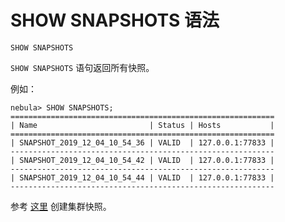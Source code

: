 # SHOW SNAPSHOTS 语法

```ngql
SHOW SNAPSHOTS
```

`SHOW SNAPSHOTS` 语句返回所有快照。

例如：

```ngql
nebula> SHOW SNAPSHOTS;
===========================================================
| Name                         | Status | Hosts           |
===========================================================
| SNAPSHOT_2019_12_04_10_54_36 | VALID  | 127.0.0.1:77833 |
-----------------------------------------------------------
| SNAPSHOT_2019_12_04_10_54_42 | VALID  | 127.0.0.1:77833 |
-----------------------------------------------------------
| SNAPSHOT_2019_12_04_10_54_44 | VALID  | 127.0.0.1:77833 |
-----------------------------------------------------------
```

参考 [这里](../../../../3.build-develop-and-administration/5.storage-service-administration/cluster-snapshot.md) 创建集群快照。
